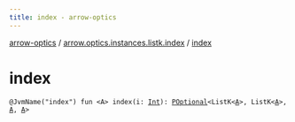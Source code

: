 ```yaml
---
title: index - arrow-optics
---
```


[arrow-optics](../index.html) / [arrow.optics.instances.listk.index](index.html) / [index](./--index--.html)

# index

`@JvmName("index") fun <A> index(i: `[`Int`](https://kotlinlang.org/api/latest/jvm/stdlib/kotlin/-int/index.html)`): `[`POptional`](../arrow.optics/-p-optional/index.html)`<ListK<`[`A`](--index--.html#A)`>, ListK<`[`A`](--index--.html#A)`>, `[`A`](--index--.html#A)`, `[`A`](--index--.html#A)`>`